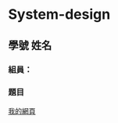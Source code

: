 # System-design

## 學號 姓名

### 組員：

### 題目

[我的網頁](https://github.com/qwea4050/System-design-2021-09-27)
